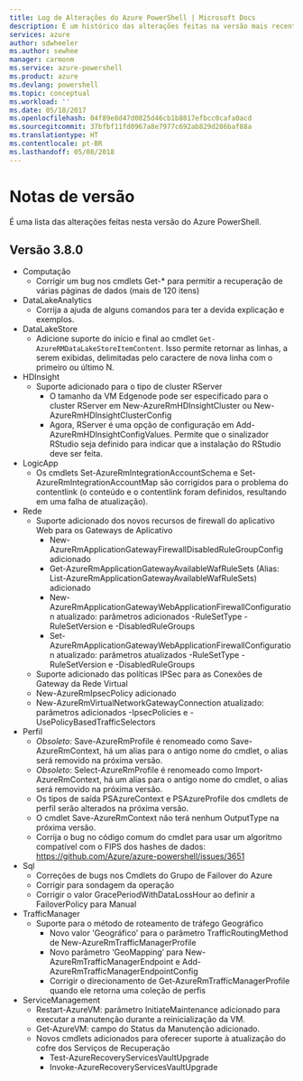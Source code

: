 ```yaml
---
title: Log de Alterações do Azure PowerShell | Microsoft Docs
description: É um histórico das alterações feitas na versão mais recente do Azure PowerShell.
services: azure
author: sdwheeler
ms.author: sewhee
manager: carmonm
ms.service: azure-powershell
ms.product: azure
ms.devlang: powershell
ms.topic: conceptual
ms.workload: ''
ms.date: 05/18/2017
ms.openlocfilehash: 04f89e8d47d0825d46cb1b8817efbcc0cafa0acd
ms.sourcegitcommit: 37bfbf11fd0967a8e7977c692ab829d286baf88a
ms.translationtype: HT
ms.contentlocale: pt-BR
ms.lasthandoff: 05/08/2018
---
```

# <a name="release-notes"></a>Notas de versão

É uma lista das alterações feitas nesta versão do Azure PowerShell.

## <a name="version-380"></a>Versão 3.8.0
* Computação
  - Corrigir um bug nos cmdlets Get-* para permitir a recuperação de várias páginas de dados (mais de 120 itens)
* DataLakeAnalytics
  - Corrija a ajuda de alguns comandos para ter a devida explicação e exemplos.
* DataLakeStore
  - Adicione suporte do início e final ao cmdlet `Get-AzureRMDataLakeStoreItemContent`. Isso permite retornar as linhas, a serem exibidas, delimitadas pelo caractere de nova linha com o primeiro ou último N.
* HDInsight
  - Suporte adicionado para o tipo de cluster RServer
    + O tamanho da VM Edgenode pode ser especificado para o cluster RServer em New-AzureRmHDInsightCluster ou New-AzureRmHDInsightClusterConfig
    + Agora, RServer é uma opção de configuração em Add-AzureRmHDInsightConfigValues. Permite que o sinalizador RStudio seja definido para indicar que a instalação do RStudio deve ser feita.
* LogicApp
  - Os cmdlets Set-AzureRmIntegrationAccountSchema e Set-AzureRmIntegrationAccountMap são corrigidos para o problema do contentlink (o conteúdo e o contentlink foram definidos, resultando em uma falha de atualização).
* Rede
  - Suporte adicionado dos novos recursos de firewall do aplicativo Web para os Gateways de Aplicativo
    + New-AzureRmApplicationGatewayFirewallDisabledRuleGroupConfig adicionado
    + Get-AzureRmApplicationGatewayAvailableWafRuleSets (Alias: List-AzureRmApplicationGatewayAvailableWafRuleSets) adicionado
    + New-AzureRmApplicationGatewayWebApplicationFirewallConfiguration atualizado: parâmetros adicionados -RuleSetType -RuleSetVersion e -DisabledRuleGroups
    + Set-AzureRmApplicationGatewayWebApplicationFirewallConfiguration atualizado: parâmetros atualizados -RuleSetType -RuleSetVersion e -DisabledRuleGroups
  - Suporte adicionado das políticas IPSec para as Conexões de Gateway da Rede Virtual
  - New-AzureRmIpsecPolicy adicionado
  - New-AzureRmVirtualNetworkGatewayConnection atualizado: parâmetros adicionados -IpsecPolicies e -UsePolicyBasedTrafficSelectors
* Perfil
  - *Obsoleto*: Save-AzureRmProfile é renomeado como Save-AzureRmContext, há um alias para o antigo nome do cmdlet, o alias será removido na próxima versão.
  - *Obsoleto*: Select-AzureRmProfile é renomeado como Import-AzureRmContext, há um alias para o antigo nome do cmdlet, o alias será removido na próxima versão.
  - Os tipos de saída PSAzureContext e PSAzureProfile dos cmdlets de perfil serão alterados na próxima versão.
  - O cmdlet Save-AzureRmContext não terá nenhum OutputType na próxima versão.
  - Corrija o bug no código comum do cmdlet para usar um algoritmo compatível com o FIPS dos hashes de dados: https://github.com/Azure/azure-powershell/issues/3651
* Sql
  - Correções de bugs nos Cmdlets do Grupo de Failover do Azure
  - Corrigir para sondagem da operação
  - Corrigir o valor GracePeriodWithDataLossHour ao definir a FailoverPolicy para Manual
* TrafficManager
  - Suporte para o método de roteamento de tráfego Geográfico
    + Novo valor 'Geográfico' para o parâmetro TrafficRoutingMethod de New-AzureRmTrafficManagerProfile
    + Novo parâmetro ‘GeoMapping’ para New-AzureRmTrafficManagerEndpoint e Add-AzureRmTrafficManagerEndpointConfig
    + Corrigir o direcionamento de Get-AzureRmTrafficManagerProfile quando ele retorna uma coleção de perfis
* ServiceManagement
  - Restart-AzureVM: parâmetro InitiateMaintenance adicionado para executar a manutenção durante a reinicialização da VM.
  - Get-AzureVM: campo do Status da Manutenção adicionado.
  - Novos cmdlets adicionados para oferecer suporte à atualização do cofre dos Serviços de Recuperação
    + Test-AzureRecoveryServicesVaultUpgrade
    + Invoke-AzureRecoveryServicesVaultUpgrade
